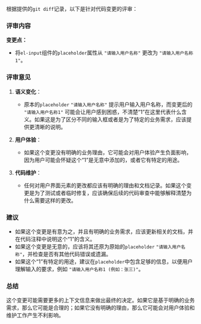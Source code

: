 根据提供的`git diff`记录，以下是针对代码变更的评审：

### 评审内容

**变更点：**
- 将`el-input`组件的`placeholder`属性从 `"请输入用户名称"` 更改为 `"请输入用户名称1"`。

### 评审意见

1. **语义变化**：
   - 原本的`placeholder` `"请输入用户名称"` 提示用户输入用户名称，而变更后的 `"请输入用户名称1"` 可能会让用户感到困惑，不清楚“1”在这里代表什么含义。如果这是为了区分不同的输入框或者是为了特定的业务需求，应该提供更清晰的说明。

2. **用户体验**：
   - 如果这个变更没有明确的业务理由，它可能会对用户体验产生负面影响，因为用户可能会怀疑这个“1”是无意中添加的，或者它有特定的用途。

3. **代码维护**：
   - 任何对用户界面元素的更改都应该有明确的理由和文档记录。如果这个变更是为了测试或者临时修复，应该确保后续的代码审查中能够解释清楚为什么需要这样的更改。

### 建议

- 如果这个变更是有意为之，并且有明确的业务需求，应该更新相关的文档，并在代码注释中说明这个“1”的含义。
- 如果这个变更是无意的，应该将其还原为原始的`placeholder` `"请输入用户名称"`，并检查是否有其他代码错误或遗漏。
- 如果这个“1”有特定的用途，建议在`placeholder`中包含足够的信息，以便用户理解输入的要求，例如 `"请输入用户名称1 (例如：张三)"`。

### 总结

这个变更可能需要更多的上下文信息来做出最终的决定。如果它是基于明确的业务需求，那么它可能是合理的；如果它没有明确的理由，那么它可能会对用户体验和维护工作产生不利影响。